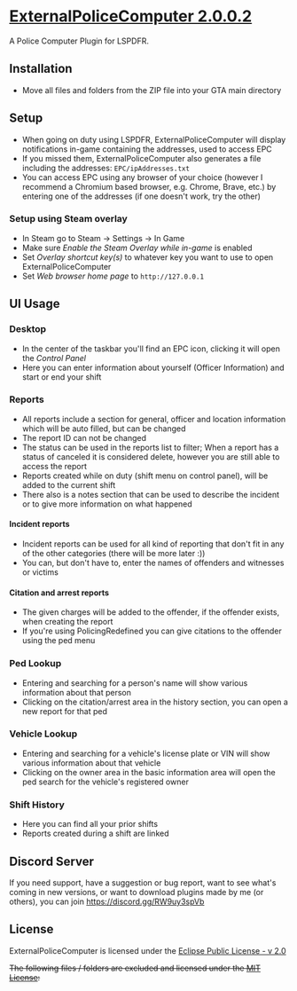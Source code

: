 # [ExternalPoliceComputer 2.0.0.2](https://www.lcpdfr.com/downloads/gta5mods/scripts/45400-externalpolicecomputer/)

A Police Computer Plugin for LSPDFR.

## Installation

- Move all files and folders from the ZIP file into your GTA main directory

## Setup

- When going on duty using LSPDFR, ExternalPoliceComputer will display notifications in-game containing the addresses, used to access EPC
- If you missed them, ExternalPoliceComputer also generates a file including the addresses: `EPC/ipAddresses.txt`
- You can access EPC using any browser of your choice (however I recommend a Chromium based browser, e.g. Chrome, Brave, etc.) by entering one of the addresses (if one doesn't work, try the other)

### Setup using Steam overlay

- In Steam go to Steam <a>&rarr;</a> Settings <a>&rarr;</a> In Game
- Make sure _Enable the Steam Overlay while in-game_ is enabled
- Set _Overlay shortcut key(s)_ to whatever key you want to use to open ExternalPoliceComputer
- Set _Web browser home page_ to `http://127.0.0.1`

## UI Usage

### Desktop

- In the center of the taskbar you'll find an EPC icon, clicking it will open the _Control Panel_
- Here you can enter information about yourself (Officer Information) and start or end your shift

### Reports

- All reports include a section for general, officer and location information which will be auto filled, but can be changed
- The report ID can not be changed
- The status can be used in the reports list to filter; When a report has a status of canceled it is considered delete, however you are still able to access the report
- Reports created while on duty (shift menu on control panel), will be added to the current shift
- There also is a notes section that can be used to describe the incident or to give more information on what happened

#### Incident reports

- Incident reports can be used for all kind of reporting that don't fit in any of the other categories (there will be more later :))
- You can, but don't have to, enter the names of offenders and witnesses or victims

#### Citation and arrest reports

- The given charges will be added to the offender, if the offender exists, when creating the report
- If you're using PolicingRedefined you can give citations to the offender using the ped menu

### Ped Lookup

- Entering and searching for a person's name will show various information about that person
- Clicking on the citation/arrest area in the history section, you can open a new report for that ped

### Vehicle Lookup

- Entering and searching for a vehicle's license plate or VIN will show various information about that vehicle
- Clicking on the owner area in the basic information area will open the ped search for the vehicle's registered owner

### Shift History

- Here you can find all your prior shifts
- Reports created during a shift are linked

## Discord Server

If you need support, have a suggestion or bug report, want to see what's coming in new versions, or want to download plugins made by me (or others), you can join https://discord.gg/RW9uy3spVb

## License

ExternalPoliceComputer is licensed under the [Eclipse Public License - v 2.0](https://github.com/jullevistrunz/ExternalPoliceComputer/blob/main/LICENSE)

~~The following files / folders are excluded and licensed under the [MIT License](https://github.com/jullevistrunz/ExternalPoliceComputer/blob/main/MIT%20LICENSE):~~
